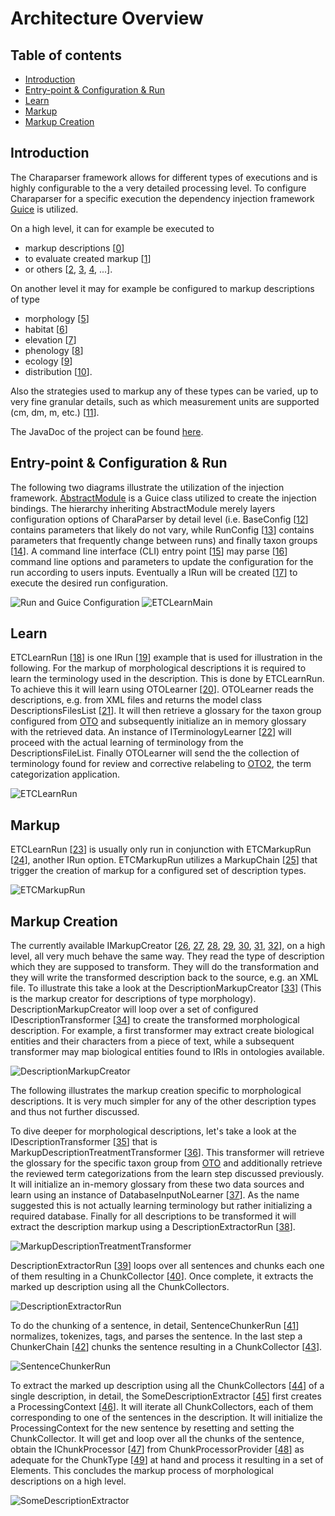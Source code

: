 # Architecture Overview

## Table of contents
   * [Introduction](#introduction)
   * [Entry-point & Configuration & Run](#entry-point--configuration--run)
   * [Learn](#learn)
   * [Markup](#markup)
   * [Markup Creation](#markup-creation)

## Introduction
The Charaparser framework allows for different types of executions and is highly configurable to the a very detailed processing level. To configure Charaparser for a specific execution the dependency injection framework [Guice](https://github.com/google/guice) is utilized. 

On a high level, it can for example be executed to 
* markup descriptions \[[0](https://github.com/biosemantics/charaparser/blob/master/src/main/java/edu/arizona/biosemantics/semanticmarkup/run/etc/ETCMarkupRun.java )\]
* to evaluate created markup \[[1](https://github.com/biosemantics/charaparser/blob/master/src/main/java/edu/arizona/biosemantics/semanticmarkup/markupelement/description/run/DescriptionEvaluationRun.java)\]
* or others [[2](https://github.com/biosemantics/charaparser/blob/master/src/main/java/edu/arizona/biosemantics/semanticmarkup/markupelement/description/run/DescriptionMarkupAndDescriptionMarkupEvaluationRun.java ), [3](https://github.com/biosemantics/charaparser/blob/master/src/main/java/edu/arizona/biosemantics/semanticmarkup/markupelement/description/run/DescriptionMarkupRun.java ), [4](https://github.com/biosemantics/charaparser/blob/master/src/main/java/edu/arizona/biosemantics/semanticmarkup/run/etc/ETCLearnRun.java ), ...]. 

On another level it may for example be configured to markup descriptions of type
* morphology \[[5](https://github.com/biosemantics/charaparser/blob/master/src/main/java/edu/arizona/biosemantics/semanticmarkup/markupelement/description/markup/DescriptionMarkupCreator.java )\] 
* habitat \[[6](https://github.com/biosemantics/charaparser/blob/master/src/main/java/edu/arizona/biosemantics/semanticmarkup/markupelement/habitatDescr/markup/HabitatMarkupCreator.java )\] 
* elevation \[[7](https://github.com/biosemantics/charaparser/blob/master/src/main/java/edu/arizona/biosemantics/semanticmarkup/markupelement/elevation/markup/ElevationMarkupCreator.java)\]
* phenology \[[8](https://github.com/biosemantics/charaparser/blob/master/src/main/java/edu/arizona/biosemantics/semanticmarkup/markupelement/phenology/markup/PhenologyMarkupCreator.java)\]
* ecology \[[9](https://github.com/biosemantics/charaparser/blob/master/src/main/java/edu/arizona/biosemantics/semanticmarkup/markupelement/ecology/markup/EcologyMarkupCreator.java)\]
* distribution \[[10](https://github.com/biosemantics/charaparser/blob/master/src/main/java/edu/arizona/biosemantics/semanticmarkup/markupelement/distribution/markup/DistributionMarkupCreator.java)\]. 

Also the strategies used to markup any of these types can be varied, up to very fine granular details, such as which measurement units are supported (cm, dm, m, etc.) \[[11](https://github.com/biosemantics/charaparser/blob/master/src/main/java/edu/arizona/biosemantics/semanticmarkup/config/BasicConfig.java#L330)\]. 

The JavaDoc of the project can be found [here](biosemantics.github.io/charaparser/apidocs/index.html).

## Entry-point & Configuration & Run
The following two diagrams illustrate the utilization of the injection framework. [AbstractModule](https://google.github.io/guice/api-docs/latest/javadoc/index.html?com/google/inject/AbstractModule.html) is a Guice class utilized to create the injection bindings. The hierarchy inheriting AbstractModule merely layers configuration options of CharaParser by detail level (i.e. BaseConfig \[[12](https://github.com/biosemantics/charaparser/blob/master/src/main/java/edu/arizona/biosemantics/semanticmarkup/config/BasicConfig.java)\] contains parameters that likely do not vary, while RunConfig \[[13](https://github.com/biosemantics/charaparser/blob/master/src/main/java/edu/arizona/biosemantics/semanticmarkup/config/RunConfig.java)\] contains parameters that frequently change between runs) and finally taxon groups \[[14](https://github.com/biosemantics/charaparser/tree/master/src/main/java/edu/arizona/biosemantics/semanticmarkup/config/taxongroup)\]. A command line interface (CLI) entry point \[[15](https://github.com/biosemantics/charaparser/blob/master/src/main/java/edu/arizona/biosemantics/semanticmarkup/CLIMain.java)\] may parse \[[16](https://github.com/biosemantics/charaparser/blob/master/src/main/java/edu/arizona/biosemantics/semanticmarkup/CLIMain.java#L96)\] command line options and parameters to update the configuration for the run according to users inputs. Eventually a IRun will be created \[[17](https://github.com/biosemantics/charaparser/blob/master/src/main/java/edu/arizona/biosemantics/semanticmarkup/CLIMain.java#L72)\] to execute the desired run configuration.

![Run and Guice Configuration][Run]
![ETCLearnMain][ETCLearnMain]

## Learn
ETCLearnRun \[[18](https://github.com/biosemantics/charaparser/blob/master/src/main/java/edu/arizona/biosemantics/semanticmarkup/run/etc/ETCLearnRun.java)\] is one IRun \[[19](https://github.com/biosemantics/charaparser/blob/master/src/main/java/edu/arizona/biosemantics/semanticmarkup/run/IRun.java)\] example that is used for illustration in the following. For the markup of morphological descriptions it is required to learn the terminology used in the description. This is done by ETCLearnRun. To achieve this it will learn using OTOLearner \[[20](https://github.com/biosemantics/charaparser/blob/master/src/main/java/edu/arizona/biosemantics/semanticmarkup/markupelement/description/ling/learn/lib/OTOLearner.java)\]. OTOLearner reads the descriptions, e.g. from XML files and returns the model class DescriptionsFilesList \[[21](https://github.com/biosemantics/charaparser/blob/master/src/main/java/edu/arizona/biosemantics/semanticmarkup/markupelement/description/model/DescriptionsFileList.java)\]. It will then retrieve a glossary for the taxon group configured from [OTO](https://github.com/biosemantics/oto/tree/master/oto) and subsequently initialize an in memory glossary with the retrieved data. An instance of ITerminologyLearner \[[22](https://github.com/biosemantics/charaparser/blob/master/src/main/java/edu/arizona/biosemantics/semanticmarkup/markupelement/description/ling/learn/ITerminologyLearner.java)\] will proceed with the actual learning of terminology from the DescriptionsFileList. Finally OTOLearner will send the the collection of terminology found for review and corrective relabeling to [OTO2](https://github.com/biosemantics/oto2/tree/master/oto), the term categorization application.

![ETCLearnRun][ETCLearnRun]

## Markup
ETCLearnRun \[[23](https://github.com/biosemantics/charaparser/blob/master/src/main/java/edu/arizona/biosemantics/semanticmarkup/run/etc/ETCLearnRun.java )\] is usually only run in conjunction with ETCMarkupRun \[[24](https://github.com/biosemantics/charaparser/blob/master/src/main/java/edu/arizona/biosemantics/semanticmarkup/run/etc/ETCMarkupRun.java )\], another IRun option. ETCMarkupRun utilizes a MarkupChain \[[25](https://github.com/biosemantics/charaparser/blob/master/src/main/java/edu/arizona/biosemantics/semanticmarkup/markup/MarkupChain.java)\] that trigger the creation of markup for a configured set of description types. 

![ETCMarkupRun][ETCMarkupRun]

## Markup Creation
The currently available IMarkupCreator \[[26](https://github.com/biosemantics/charaparser/blob/master/src/main/java/edu/arizona/biosemantics/semanticmarkup/markup/IMarkupCreator.java), [27](https://github.com/biosemantics/charaparser/blob/master/src/main/java/edu/arizona/biosemantics/semanticmarkup/markupelement/description/markup/DescriptionMarkupCreator.java), [28](https://github.com/biosemantics/charaparser/blob/master/src/main/java/edu/arizona/biosemantics/semanticmarkup/markupelement/elevation/markup/ElevationMarkupCreator.java), [29](https://github.com/biosemantics/charaparser/blob/master/src/main/java/edu/arizona/biosemantics/semanticmarkup/markupelement/ecology/markup/EcologyMarkupCreator.java), [30](https://github.com/biosemantics/charaparser/blob/master/src/main/java/edu/arizona/biosemantics/semanticmarkup/markupelement/habitatDescr/markup/HabitatMarkupCreator.java), [31](https://github.com/biosemantics/charaparser/blob/master/src/main/java/edu/arizona/biosemantics/semanticmarkup/markupelement/distribution/markup/DistributionMarkupCreator.java), [32](https://github.com/biosemantics/charaparser/blob/master/src/main/java/edu/arizona/biosemantics/semanticmarkup/markupelement/phenology/markup/PhenologyMarkupCreator.java)\], on a high level, all very much behave the same way. They read the type of description which they are supposed to transform. They will do the transformation and they will write the transformed description back to the source, e.g. an XML file. To illustrate this take a look at the DescriptionMarkupCreator \[[33](https://github.com/biosemantics/charaparser/blob/master/src/main/java/edu/arizona/biosemantics/semanticmarkup/markupelement/description/markup/DescriptionMarkupCreator.java)\] (This is the markup creator for descriptions of type morphology). DescriptionMarkupCreator will loop over a set of configured IDescriptionTransformer \[[34](https://github.com/biosemantics/charaparser/blob/master/src/main/java/edu/arizona/biosemantics/semanticmarkup/markupelement/description/transform/IDescriptionTransformer.java)\] to create the transformed morphological description. For example, a first transformer may extract create biological entities and their characters from a piece of text, while a subsequent transformer may map biological entities found to IRIs in ontologies available.

![DescriptionMarkupCreator][DescriptionMarkupCreator]

The following illustrates the markup creation specific to morphological descriptions. It is very much simpler for any of the other description types and thus not further discussed.

To dive deeper for morphological descriptions, let's take a look at the IDescriptionTransformer \[[35](https://github.com/biosemantics/charaparser/blob/master/src/main/java/edu/arizona/biosemantics/semanticmarkup/markupelement/description/transform/IDescriptionTransformer.java)\] that is MarkupDescriptionTreatmentTransformer \[[36](https://github.com/biosemantics/charaparser/blob/master/src/main/java/edu/arizona/biosemantics/semanticmarkup/markupelement/description/transform/MarkupDescriptionTreatmentTransformer.java)\]. This transformer will retrieve the glossary for the specific taxon group from [OTO](https://github.com/biosemantics/oto/tree/master/oto) and additionally retrieve the reviewed term categorizations from the learn step discussed previously. It will initialize an in-memory glossary from these two data sources and learn using an instance of DatabaseInputNoLearner \[[37](https://github.com/biosemantics/charaparser/blob/master/src/main/java/edu/arizona/biosemantics/semanticmarkup/markupelement/description/ling/learn/lib/DatabaseInputNoLearner.java)\]. As the name suggested this is not actually learning terminology but rather initializing a required database. Finally for all descriptions to be transformed it will extract the description markup using a DescriptionExtractorRun \[[38](https://github.com/biosemantics/charaparser/blob/master/src/main/java/edu/arizona/biosemantics/semanticmarkup/markupelement/description/transform/DescriptionExtractorRun.java)\].

![MarkupDescriptionTreatmentTransformer][MarkupDescriptionTreatmentTransformer]

DescriptionExtractorRun \[[39](https://github.com/biosemantics/charaparser/blob/master/src/main/java/edu/arizona/biosemantics/semanticmarkup/markupelement/description/transform/DescriptionExtractorRun.java)\] loops over all sentences and chunks each one of them resulting in a ChunkCollector \[[40](https://github.com/biosemantics/charaparser/blob/master/src/main/java/edu/arizona/biosemantics/semanticmarkup/ling/chunk/ChunkCollector.java)\]. Once complete, it extracts the marked up description using all the ChunkCollectors.

![DescriptionExtractorRun][DescriptionExtractorRun]

To do the chunking of a sentence, in detail, SentenceChunkerRun \[[41](https://github.com/biosemantics/charaparser/blob/master/src/main/java/edu/arizona/biosemantics/semanticmarkup/markupelement/description/transform/SentenceChunkerRun.java)\] normalizes, tokenizes, tags, and parses the sentence. In the last step a ChunkerChain \[[42](https://github.com/biosemantics/charaparser/blob/master/src/main/java/edu/arizona/biosemantics/semanticmarkup/ling/chunk/ChunkerChain.java)\] chunks the sentence resulting in a ChunkCollector \[[43](https://github.com/biosemantics/charaparser/blob/master/src/main/java/edu/arizona/biosemantics/semanticmarkup/ling/chunk/ChunkCollector.java)\].

![SentenceChunkerRun][SentenceChunkerRun]

To extract the marked up description using all the ChunkCollectors \[[44](https://github.com/biosemantics/charaparser/blob/master/src/main/java/edu/arizona/biosemantics/semanticmarkup/ling/chunk/ChunkCollector.java)\] of a single description, in detail, the SomeDescriptionExtractor \[[45](https://github.com/biosemantics/charaparser/blob/master/src/main/java/edu/arizona/biosemantics/semanticmarkup/markupelement/description/ling/extract/lib/SomeDescriptionExtractor.java)\] first creates a ProcessingContext \[[46](https://github.com/biosemantics/charaparser/blob/master/src/main/java/edu/arizona/biosemantics/semanticmarkup/markupelement/description/ling/extract/ProcessingContext.java)\]. It will iterate all ChunkCollectors, each of them corresponding to one of the sentences in the description. It will initialize the ProcessingContext for the new sentence by resetting and setting the ChunkCollector. It will get and loop over all the chunks of the sentence, obtain the IChunkProcessor \[[47](https://github.com/biosemantics/charaparser/blob/master/src/main/java/edu/arizona/biosemantics/semanticmarkup/ling/extract/IChunkProcessor.java)\] from ChunkProcessorProvider \[[48](https://github.com/biosemantics/charaparser/blob/master/src/main/java/edu/arizona/biosemantics/semanticmarkup/markupelement/description/ling/extract/lib/ChunkProcessorProvider.java)\] as adequate for the ChunkType \[[49](https://github.com/biosemantics/charaparser/blob/master/src/main/java/edu/arizona/biosemantics/semanticmarkup/ling/chunk/ChunkType.java)\] at hand and process it resulting in a set of Elements. This concludes the markup process of morphological descriptions on a high level.

![SomeDescriptionExtractor][SomeDescriptionExtractor]

[Run]: http://biosemantics.github.io/charaparser/Run.png "Run and Guice Configuration"
[ETCLearnMain]: http://biosemantics.github.io/charaparser/ETCLearnMain.png "ETCLearnMain"
[ETCLearnRun]: http://biosemantics.github.io/charaparser/ETCLearnRun.png "ETCLearnRun"
[ETCMarkupRun]: http://biosemantics.github.io/charaparser/ETCMarkupRun.png "ETCMarkupRun"
[DescriptionMarkupCreator]: http://biosemantics.github.io/charaparser/DescriptionMarkupCreator.png "DescriptionMarkupCreator"
[MarkupDescriptionTreatmentTransformer]: http://biosemantics.github.io/charaparser/MarkupDescriptionTreatmentTransformer.png "MarkupDescriptionTreatmentTransformer"
[DescriptionExtractorRun]: http://biosemantics.github.io/charaparser/DescriptionExtractorRun.png "DescriptionExtractorRun"
[SomeDescriptionExtractor]: http://biosemantics.github.io/charaparser/SomeDescriptionExtractor.png "SomeDescriptionExtractor"
[SentenceChunkerRun]: http://biosemantics.github.io/charaparser/SentenceChunkerRun.png "SentenceChunkerRun"
